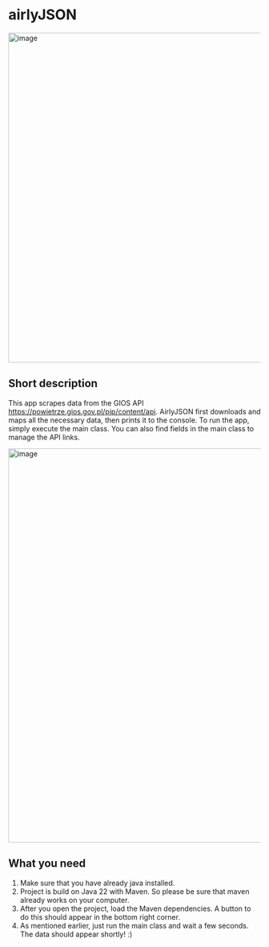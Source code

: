 # airlyJSON
<img width="657" alt="image" src="https://github.com/Vemtor/airlyJSON/assets/20191221/ba056a53-244b-48c4-afbc-5a6f6fc56e91">


## Short description
This app scrapes data from the GIOS API https://powietrze.gios.gov.pl/pjp/content/api. 
AirlyJSON first downloads and maps all the necessary data, then prints it to the console. 
To run the app, simply execute the main class. 
You can also find fields in the main class to manage the API links.


<img width="785" alt="image" src="https://github.com/Vemtor/airlyJSON/assets/20191221/f7b0ca90-c9fe-4f3e-9b3d-07f047e8eeae">


## What you need
1. Make sure that you have already java installed. 
2. Project is build on Java 22 with Maven. So please be sure that maven already works on your computer.
3. After you open the project, load the Maven dependencies. A button to do this should appear in the bottom right corner.
4. As mentioned earlier, just run the main class and wait a few seconds. The data should appear shortly! :)


